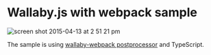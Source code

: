 # Wallaby.js with webpack sample

![screen shot 2015-04-13 at 2 51 21 pm](https://cloud.githubusercontent.com/assets/979966/7109975/97b2371a-e1ec-11e4-948e-28af9907f7dd.png)

The sample is using [wallaby-webpack postprocessor](https://github.com/jeffling/wallaby-webpack) and TypeScript.

